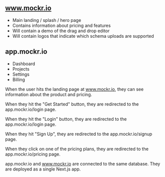 ## www.mockr.io
- Main landing / splash / hero page
- Contains information about pricing and features
- Will contain a demo of the drag and drop editor
- Will contain logos that indicate which schema uploads are supported

## app.mockr.io
- Dashboard
- Projects
- Settings
- Billing

When the user hits the landing page at www.mockr.io, they can see information about the product and pricing.

When they hit the "Get Started" button, they are redirected to the app.mockr.io/login page.

When they hit the "Login" button, they are redirected to the app.mockr.io/login page.

When they hit "Sign Up", they are redirected to the app.mockr.io/signup page.

When they click on one of the pricing plans, they are redirected to the app.mockr.io/pricing page.

app.mockr.io and www.mockr.io are connected to the same database. They are deployed as a single Next.js app.
